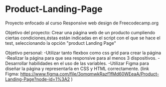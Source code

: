 # Product-Landing-Page

Proyecto enfocado al curso Responsive web design de Freecodecamp.org

Objetivo del proyecto: Crear una página web de un producto cumpliendo ciertas condiciones,éstas están indicadas en el script con el que se hace el test, seleccionando la opción "product Landing Page"

Objetivo personal:
-Utilizar tanto flexbox como css grid para crear la página
-Realizar la página para que sea responsive para al menos 3 dispositivos.
-Desarrollar habilidades en el uso de las variables.
-Utilizar Figma para diseñar la página y representarla en CSS y HTML correctamente. (link Figma: https://www.figma.com/file/3omqmwkRazf1fMd60WEeaA/Product-Landing-Page?node-id=1%3A2 ) 
